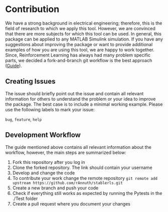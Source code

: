 # Contribution
We have a strong background in electrical engineering; therefore, this is the field of research to which we apply this tool. However, we are convinced that there are more subjects for which this tool can be used. In general, this package can be applied to any MATLAB Simulink simulation. If you have any suggestions about improving the package or want to provide additional examples of how you are using this tool, we are happy to work together. Since, Reinforcement Learning has always had many problem specific parts, we decided a fork-and-branch git workflow is the best approach ([Guide](https://blog.scottlowe.org/2015/01/27/using-fork-branch-git-workflow/)).

## Creating Issues
The issue should briefly point out the issue and contain all relevant information for others to understand the problem or your idea to improve the package. The best case is to include a minimal working example. Please use the following labels to mark your issue:

`bug`, `feature`, `help`

## Development Workflow
The guide mentioned above contains all relevant information about the workflow, however, the main steps are summarized below:

1. Fork this repository after you log in
2. Clone the forked repository. The link should contain your username
3. Develop and change the code 
4. To contribute your work change the remote repository `git remote add upstream https://github.com/rAnnuth/stablerls.git` 
5. Create a new branch and push your code
6. Check if everything still works as expected by running the Pytests in the ./Test folder
7. Create a pull request where you document your changes